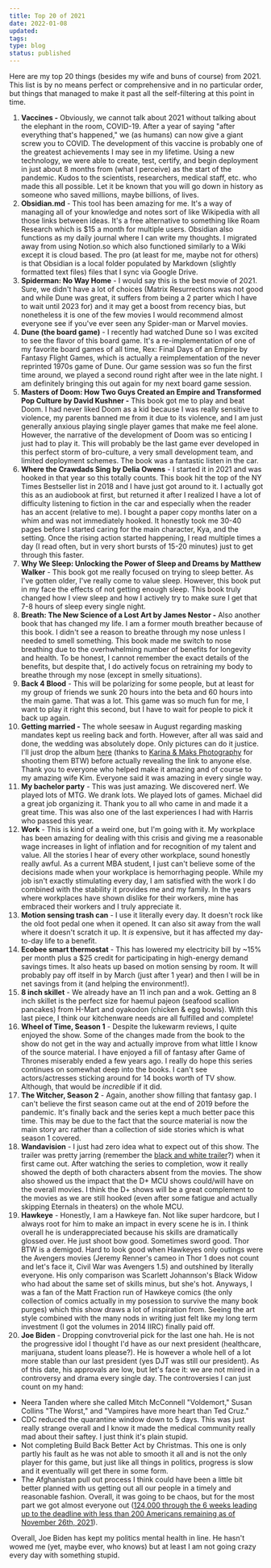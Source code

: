 ```yaml
---
title: Top 20 of 2021
date: 2022-01-08
updated:
tags:
type: blog
status: published
---
```


Here are my top 20 things (besides my wife and buns of  course) from 2021. This list is by no means perfect or comprehensive and in no particular order, but things that managed to make it past all the self-filtering at this point in time.

1. **Vaccines -** Obviously, we cannot talk about 2021 without talking about the elephant in the room, COVID-19. After a year of saying "after everything that's  happened," we (as humans) can now give a giant screw you to COVID. The  development of this vaccine is probably one of the greatest achievements I may see in my lifetime. Using a new technology, we were able to  create, test, certify, and begin deployment in just about 8 months from  (what I perceive) as the start of the pandemic. Kudos to the scientists, researchers, medical staff, etc. who made this all possible. Let it be  known that you will go down in history as someone who saved millions,  maybe billions, of lives.
2. **Obsidian.md** - This  tool has been amazing for me. It's a way of managing all of your  knowledge and notes sort of like Wikipedia with all those links between  ideas. It's a free alternative to something like Roam Research which is  $15 a month for multiple users. Obsidian also functions as my daily  journal where I can write my thoughts. I migrated away from using  Notion.so which also functioned similarly to a Wiki except it is cloud  based. The pro (at least for me, maybe not for others) is that Obsidian  is a local folder populated by Markdown (slightly formatted text files)  files that I sync via Google Drive.
3. **Spiderman: No Way Home** - I would say this is the best movie of 2021. Sure, we didn't have a  lot of choices (Matrix Resurrections was not good and while Dune was  great, it suffers from being a 2 parter which I have to wait until 2023  for) and it may get a boost from recency bias, but nonetheless it is one of the few movies I would recommend almost everyone see if you've ever  seen any Spider-man or Marvel movies.
4. **Dune (the board game)** - I recently had watched Dune so I was excited to see the flavor of  this board game. It's a re-implementation of one of my favorite board  games of all time, Rex: Final Days of an Empire by Fantasy Flight Games, which is actually a reimplementation of the never reprinted 1970s game  of Dune. Our game session was so fun the first time around, we played a  second round right after wee in the late night. I am definitely bringing this out again for my next board game session.
5.  **Masters of Doom: How Two Guys Created an Empire and Transformed Pop Culture by David Kushner -** This book got me to play and beat Doom. I had never liked Doom as a kid because I was really sensitive to violence, my parents banned me from  it due to its violence, and I am just generally anxious playing single  player games that make me feel alone. However, the narrative of the  development of Doom was so enticing I just had to play it. This will  probably be the last game ever developed in this perfect storm of  bro-culture, a very small development team, and limited deployment  schemes. The book was a fantastic listen in the car.
6. **Where the Crawdads Sing by Delia Owens** - I started it in 2021 and was hooked in that year so this totally  counts. This book hit the top of the NY Times Bestseller list in 2018  and I have just got around to it. I actually got this as an audiobook at first, but returned it after I realized I have a lot of difficulty  listening to fiction in the car and especially when the reader has an  accent (relative to me). I bought a paper copy months later on a whim  and was not immediately hooked. It honestly took me 30-40 pages before I started caring for the main character, Kya, and the setting. Once the  rising action started happening, I read multiple times a day (I read  often, but in very short bursts of 15-20 minutes) just to get through  this faster.
7. **Why We Sleep: Unlocking the Power of Sleep and Dreams by Matthew Walker** - This book got me really focused on trying to sleep better. As I've  gotten older, I've really come to value sleep. However, this book put in my face the effects of not getting enough sleep. This book truly  changed how I view sleep and how I actively try to make sure I get that  7-8 hours of sleep every single night.
8.  **Breath: The New Science of a Lost Art by James Nestor -** Also another book that has changed my life. I am a former mouth  breather because of this book. I didn't see a reason to breathe through  my nose unless I needed to smell something. This book made me switch to  nose breathing due to the overhwhelming number of benefits for longevity and health. To be honest, I cannot remember the exact details of the  benefits, but despite that, I do actively focus on retraining my body to breathe through my nose (except in smelly situations).
9. **Back 4 Blood** - This will be polarizing for some people, but at least for my group of friends we sunk 20 hours into the beta and 60 hours into the main game. That was a lot. This game was so much fun for me, I want to play it  right this second, but I have to wait for people to pick it back up  again.
10. **Getting married -** The whole seesaw in  August regarding masking mandates kept us reeling back and forth.  However, after all was said and done, the wedding was absolutely dope.  Only pictures can do it justice. I'll just drop the album [here](https://karinamaksphotography.pic-time.com/CuiSM) (thanks to [Karina & Maks Photography](https://www.karinamaks.com/) for shooting them BTW) before actually revealing the link to anyone  else. Thank you to everyone who helped make it amazing and of course to  my amazing wife Kim. Everyone said it was amazing in every single way.
11. **My bachelor party** - This was just amazing. We discovered nerf. We played lots of MTG. We  drank lots. We played lots of games. Michael did a great job organizing  it. Thank you to all who came in and made it a great time. This was also one of the last experiences I had with Harris who passed this year.
12. **Work** - This is kind of a weird one, but I'm going with it. My workplace has  been amazing for dealing with this crisis and giving me a reasonable  wage increases in light of inflation and for recognition of my talent  and value. All the stories I hear of every other workplace, sound  honestly really awful. As a current MBA student, I just can't believe  some of the decisions made when your workplace is hemorrhaging people.  While my job isn't exactly stimulating every day, I am satisfied with  the work I do combined with the stability it provides me and my family.  In the years where workplaces have shown dislike for their workers, mine  has embraced their workers and I truly appreciate it.
13. **Motion sensing trash can** - I use it literally every day. It doesn't rock like the old foot pedal one when it opened. It can also sit away from the wall where it doesn't scratch it up. It *is* expensive, but it has affected my day-to-day life to a benefit.
14. **Ecobee smart thermostat** - This has lowered my electricity bill by ~15% per month plus a $25  credit for participating in high-energy demand savings times. It also  heats up based on motion sensing by room. It will probably pay off  itself in by March (just after 1 year) and then I will be in net savings from it (and helping the environment!).
15. **8 inch skillet** - We already have an 11 inch pan and a wok. Getting an 8 inch skillet  is the perfect size for haemul pajeon (seafood scallion pancakes) from  H-Mart and oyakodon (chicken & egg bowls). With this last piece, I  think our kitchenware needs are all fulfilled and complete!
16. **Wheel of Time, Season 1** - Despite the lukewarm reviews, I quite enjoyed the show. Some of the  changes made from the book to the show do not get in the way and  actually improve from what little I know of the source material. I have  enjoyed a fill of fantasy after Game of Thrones miserably ended a few  years ago. I really do hope this series continues on somewhat deep into  the books. I can't see actors/actresses sticking around for 14 books  worth of TV show. Although, that would be *incredible* if it did.
17. **The Witcher, Season 2** - Again, another show filling that fantasy gap. I can't believe the  first season came out at the end of 2019 before the pandemic. It's  finally back and the series kept a much better pace this time. This may  be due to the fact that the source material is now the main story arc  rather than a collection of side stories which is what season 1 covered.
18. **Wandavision** - I just had zero idea what to expect out of this show. The trailer was pretty jarring (remember the [black and white trailer](https://www.youtube.com/watch?v=sj9J2ecsSpo)?) when it first came out. After watching the series to completion, wow it really showed the depth of both characters absent from the movies. The  show also showed us the impact that the D+ MCU shows could/will have on  the overall movies. I think the D+ shows will be a great complement to  the movies as we are still hooked (even after some fatigue and actually  skipping Eternals in theaters) on the whole MCU.
19. **Hawkeye** - Honestly, I am a Hawkeye fan. Not like super hardcore, but I always  root for him to make an impact in every scene he is in. I think overall  he is underappreciated because his skills are dramatically glossed over. He just shoot bow good. Sometimes sword good. Thor BTW is a demigod.  Hard to look good when Hawkeyes only outings were the Avengers movies  (Jeremy Renner's cameo in Thor 1 does not count and let's face it, Civil War was Avengers 1.5) and outshined by literally everyone. His only  comparison was Scarlett Johannson's Black Widow who had about the same  set of skills minus, but she's hot. Anyways, I was a fan of the Matt  Fraction run of Hawkeye comics (the only collection of comics actually  in my posession to survive the many book purges) which this show draws a lot of inspiration from. Seeing the art style combined with the many  nods in writing just felt like my long term investment (I got the  volumes in 2014 IIRC) finally paid off.
20. **Joe Biden** - Dropping convtroverial pick for the last one hah. He is not the  progressive idol I thought I'd have as our next president (healthcare,  marijuana, student loans please?). He is however a whole hell of a lot  more stable than our last president (yes DJT was still our president).  As of this date, his approvals are low, but let's face it: we are not  mired in a controversy and drama every single day. The controversies I  can just count on my hand:

- Neera Tanden where she  called Mitch McConnell "Voldemort," Susan Collins "The Worst," and  "Vampires have more heart than Ted Cruz."
- CDC reduced the  quarantine window down to 5 days. This was just really strange overall  and I know it made the medical community really mad about their saftey. I just think it's plain stupid.
- Not completing Build Back Better  Act by Christmas. This one is only partly his fault as he was not able  to smooth it all and is not the only player for this game, but just like all things in politics, progress is slow and it eventually will get  there in some form.
- The Afghanistan pull out process I think  could have been a little bit better planned with us getting out all our  people in a timely and reasonable fashion. Overall, it was going to be  chaos, but for the most part we got almost everyone out ([124,000 through the 6 weeks leading up to the deadline with less than 200 Americans remaining as of November 26th, 2021](https://www.usnews.com/news/politics/articles/2021-11-26/explainer-what-happened-to-the-afghanistan-evacuation)).

​		Overall, Joe Biden has kept my politics mental health in line. He  hasn't wowed me (yet, maybe ever, who knows) but at least I am not going crazy every day with something stupid.